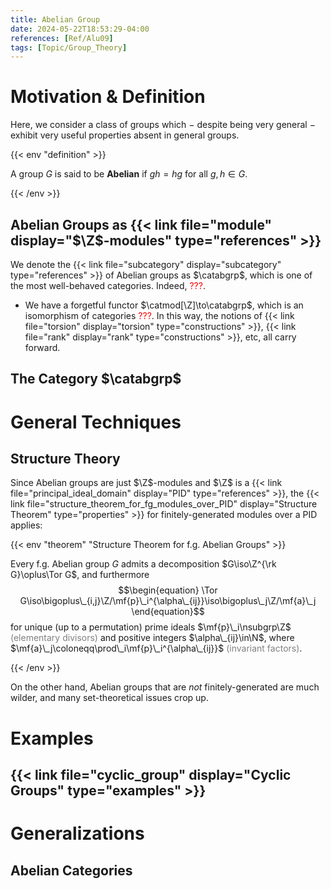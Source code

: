```yaml
---
title: Abelian Group
date: 2024-05-22T18:53:29-04:00
references: [Ref/Alu09]
tags: [Topic/Group_Theory]
---
```


# Motivation & Definition

Here, we consider a class of groups which $-$ despite being very general $-$ exhibit very useful properties absent in general groups.

{{< env "definition" >}}

A group $G$ is said to be **Abelian** if $gh=hg$ for all $g,h\in G$.

{{< /env >}}

## Abelian Groups as {{< link file="module" display="$\Z$-modules" type="references" >}}

We denote the {{< link file="subcategory" display="subcategory" type="references" >}} of Abelian groups as $\catabgrp$, which is one of the most well-behaved categories. Indeed, <span style="color:red">???</span>.
* We have a forgetful functor $\catmod[\Z]\to\catabgrp$, which is an isomorphism of categories <span style="color:red">???</span>. In this way, the notions of {{< link file="torsion" display="torsion" type="constructions" >}}, {{< link file="rank" display="rank" type="constructions" >}}, etc, all carry forward.

## The Category $\catabgrp$

# General Techniques

## Structure Theory

Since Abelian groups are just $\Z$-modules and $\Z$ is a {{< link file="principal_ideal_domain" display="PID" type="references" >}}, the {{< link file="structure_theorem_for_fg_modules_over_PID" display="Structure Theorem" type="properties" >}} for finitely-generated modules over a PID applies:

{{< env "theorem" "Structure Theorem for f.g. Abelian Groups" >}}

Every f.g. Abelian group $G$ admits a decomposition $G\iso\Z^{\rk G}\oplus\Tor G$, and furthermore
$$\begin{equation}
    \Tor G\iso\bigoplus\_{i,j}\Z/\mf{p}\_i^{\alpha\_{ij}}\iso\bigoplus\_j\Z/\mf{a}\_j
\end{equation}$$
for unique (up to a permutation) prime ideals $\mf{p}\_i\nsubgrp\Z$ <span style="color:gray">(elementary divisors)</span> and positive integers $\alpha\_{ij}\in\N$, where $\mf{a}\_j\coloneqq\prod\_i\mf{p}\_i^{\alpha\_{ij}}$ <span style="color:gray">(invariant factors)</span>.

{{< /env >}}

On the other hand, Abelian groups that are *not* finitely-generated are much wilder, and many set-theoretical issues crop up.

# Examples

## {{< link file="cyclic_group" display="Cyclic Groups" type="examples" >}}

# Generalizations

## Abelian Categories

